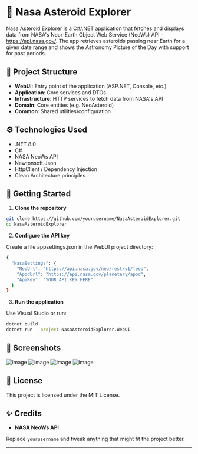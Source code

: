 # 🌌 Nasa Asteroid Explorer

Nasa Asteroid Explorer is a C#/.NET application that fetches and displays data from NASA's Near-Earth Object Web Service (NeoWs) API - https://api.nasa.gov/. The app retrieves asteroids passing near Earth for a given date range and shows the Astronomy Picture of the Day with support for past periods.

## 🧱 Project Structure

- **WebUI**: Entry point of the application (ASP.NET, Console, etc.)
- **Application**: Core services and DTOs
- **Infrastructure**: HTTP services to fetch data from NASA's API
- **Domain**: Core entities (e.g. NeoAsteroid)
- **Common**: Shared utilities/configuration

## ⚙️ Technologies Used

- .NET 8.0
- C#
- NASA NeoWs API
- Newtonsoft.Json
- HttpClient / Dependency Injection
- Clean Architecture principles

## 🚀 Getting Started

1. **Clone the repository**

```bash
git clone https://github.com/yourusername/NasaAsteroidExplorer.git
cd NasaAsteroidExplorer
```
2. **Configure the API key**

  Create a file appsettings.json in the WebUI project directory:

```bash
{
  "NasaSettings": {
    "NeoUrl": "https://api.nasa.gov/neo/rest/v1/feed",
    "ApodUrl": "https://api.nasa.gov/planetary/apod",
    "ApiKey": "YOUR_API_KEY_HERE"
  }
}
```
3. **Run the application**

Use Visual Studio or run:

```bash
dotnet build
dotnet run --project NasaAsteroidExplorer.WebUI
```
## 📸 Screenshots
![image](https://github.com/user-attachments/assets/abd0453c-cb0f-4e72-b372-02d0fc2ab264)
![image](https://github.com/user-attachments/assets/bd93a470-dbdc-40c9-aa4c-7ccd9427c6f0)
![image](https://github.com/user-attachments/assets/640a7c2e-0151-4baa-bc55-57cfafd71aea)
![image](https://github.com/user-attachments/assets/2baec701-df25-44e2-9231-c8b5838aad4f)


## 📝 License
This project is licensed under the MIT License.

## ✨ Credits
- **NASA NeoWs API**

Replace `yourusername` and tweak anything that might fit the project better.

---
